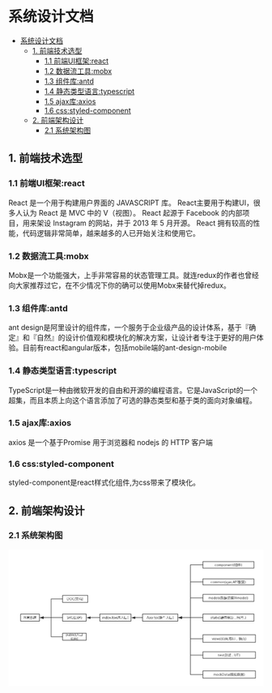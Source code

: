 # 系统设计文档

<!-- @import "[TOC]" {cmd="toc" depthFrom=1 depthTo=6 orderedList=false} -->

<!-- code_chunk_output -->

* [系统设计文档](#系统设计文档)
	* [1. 前端技术选型](#1-前端技术选型)
		* [1.1 前端UI框架:react](#11-前端ui框架react)
		* [1.2 数据流工具:mobx](#12-数据流工具mobx)
		* [1.3 组件库:antd](#13-组件库antd)
		* [1.4 静态类型语言:typescript](#14-静态类型语言typescript)
		* [1.5 ajax库:axios](#15-ajax库axios)
		* [1.6 css:styled-component](#16-cssstyled-component)
	* [2. 前端架构设计](#2-前端架构设计)
		* [2.1 系统架构图](#21-系统架构图)

<!-- /code_chunk_output -->

## 1. 前端技术选型

### 1.1 前端UI框架:react

 React 是一个用于构建用户界面的 JAVASCRIPT 库。
React主要用于构建UI，很多人认为 React 是 MVC 中的 V（视图）。
React 起源于 Facebook 的内部项目，用来架设 Instagram 的网站，并于 2013 年 5 月开源。
React 拥有较高的性能，代码逻辑非常简单，越来越多的人已开始关注和使用它。

### 1.2 数据流工具:mobx

Mobx是一个功能强大，上手非常容易的状态管理工具。就连redux的作者也曾经向大家推荐过它，在不少情况下你的确可以使用Mobx来替代掉redux。

### 1.3 组件库:antd

ant design是阿里设计的组件库，一个服务于企业级产品的设计体系，基于『确定』和『自然』的设计价值观和模块化的解决方案，让设计者专注于更好的用户体验。目前有react和angular版本，包括mobile端的ant-design-mobile

### 1.4 静态类型语言:typescript

TypeScript是一种由微软开发的自由和开源的编程语言。它是JavaScript的一个超集，而且本质上向这个语言添加了可选的静态类型和基于类的面向对象编程。

### 1.5 ajax库:axios

 axios 是一个基于Promise 用于浏览器和 nodejs 的 HTTP 客户端
### 1.6 css:styled-component

styled-component是react样式化组件,为css带来了模块化。

## 2. 前端架构设计

### 2.1 系统架构图
![系统架构图](./imgs/frontEndArch.jpg)